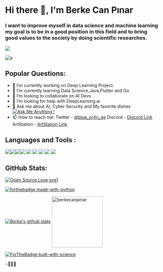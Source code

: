 # Hi there 👋, I'm Berke Can Pınar
### I want to improve myself in data science and machine learning my goal is to be in a good position in this field and to bring good values to the society by doing scientific researches.
![](https://komarev.com/ghpvc/?username=WosberbonDesu&label=PROFILE+VIEWS)

![a](https://user-images.githubusercontent.com/69467096/113064664-1f4fbd80-91c0-11eb-9a29-1a1437b3ea07.gif)


## Popular Questions:
- 🔭 I’m currently working on Deep Learning Project.
- 🌱 I’m currently learning Data Science,Java,Flutter and Go
- 👯 I’m looking to collaborate on AI Devs 
- 🤔 I’m looking for help with DeepLearning.aı
- 💬 Ask me about AI, Cyber Security and My favorite dishes
[![Ask Me Anything !](https://img.shields.io/badge/Ask%20me-anything-1abc9c.svg)](https://GitHub.com/WosberbonDesu/ama)
- 📫 How to reach me: Twitter - [ @blue_or4n_ge](https://twitter.com/blue_or4n_ge) Discord - [Discord Link](https://discord.gg/zAHKchrrHC)  ArtStation - [ArtStation Link](https://www.artstation.com/skogsitite)

## Languages and Tools :
<img src="https://img.shields.io/badge/python%20-%2314354C.svg?&style=for-the-badge&logo=python&logoColor=white"/><img src="https://img.shields.io/badge/html5%20-%23E34F26.svg?&style=for-the-badge&logo=html5&logoColor=white"/><img src="https://img.shields.io/badge/css3%20-%231572B6.svg?&style=for-the-badge&logo=css3&logoColor=white"/><img src="https://img.shields.io/badge/javascript%20-%23323330.svg?&style=for-the-badge&logo=javascript&logoColor=%23F7DF1E"/>
<img src="https://img.shields.io/badge/java-%23ED8B00.svg?&style=for-the-badge&logo=java&logoColor=white"/>
<img src="https://img.shields.io/badge/c%20-%2300599C.svg?&style=for-the-badge&logo=c&logoColor=white"/>
<img src="https://img.shields.io/badge/kotlin-%230095D5.svg?&style=for-the-badge&logo=kotlin&logoColor=white"/>
<img src="https://img.shields.io/badge/go-%2300ADD8.svg?&style=for-the-badge&logo=go&logoColor=white"/>
<img src="https://img.shields.io/badge/blender%20-%23F5792A.svg?&style=for-the-badge&logo=blender&logoColor=white"/>
## GitHub Stats:
[![Open Source Love svg1](https://badges.frapsoft.com/os/v1/open-source.svg?v=103)](https://github.com/WosberbonDesu/open-source-badges/)

[![forthebadge made-with-python](http://ForTheBadge.com/images/badges/made-with-python.svg)](https://www.python.org/)

[![Berke's github stats](https://github-readme-stats.vercel.app/api?username=WosberbonDesu&&show_icons=true&title_color=ffffff&icon_color=bd8326&text_color=ffffff&bg_color=151515)](https://github.com/WosberbonDesu/github-readme-stats)
<img align="center" height="165" src="https://camo.githubusercontent.com/01834b6fa5a74fba3154867248a94736b4d7abea9fde49d4bb430b51118f7838/68747470733a2f2f6769746875622d726561646d652d73746174732e76657263656c2e6170702f6170692f746f702d6c616e67732f3f757365726e616d653d6e757263616e6f7a6b616e6e266c61796f75743d636f6d7061637426686964653d68746d6c267468656d653d6461726b" alt="berkecanpinar" data-canonical-src="https://github-readme-stats.vercel.app/api/top-langs/?username=WosberbonDesu&amp;layout=compact&amp;hide=html&amp;theme=dark" style="max-width:100%;">

[![ForTheBadge built-with-science](http://ForTheBadge.com/images/badges/built-with-science.svg)](https://GitHub.com/WosberbonDesu/)

:notes::artist::beer:


